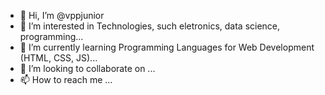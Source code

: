 - 👋 Hi, I’m @vppjunior
- 👀 I’m interested in Technologies, such eletronics, data science, programming...
- 🌱 I’m currently learning Programming Languages for Web Development (HTML, CSS, JS)...
- 💞️ I’m looking to collaborate on ...
- 📫 How to reach me ...

<!---
vppjunior/vppjunior is a ✨ special ✨ repository because its `README.md` (this file) appears on your GitHub profile.
You can click the Preview link to take a look at your changes.
--->
